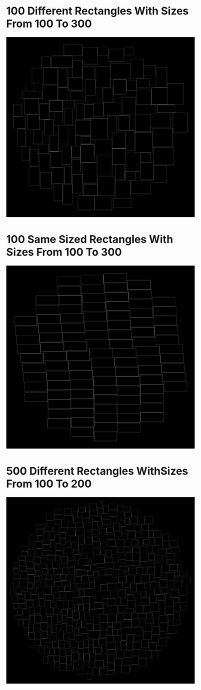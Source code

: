 #  100 Different Rectangles With Sizes From 100 To 300
![](ExamplePictures/100DifferentRectanglesWithSizesFrom100To300.png)
#  100 Same Sized Rectangles With Sizes From 100 To 300
![](ExamplePictures/100SameSizedRectanglesWithSizesFrom100To300.png)
#  500 Different Rectangles WithSizes From 100 To 200
![](ExamplePictures/500DifferentRectanglesWithSizesFrom100To200.png)
